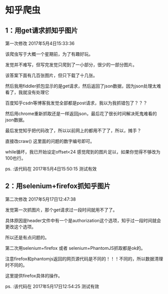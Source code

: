 # 知乎爬虫

## 1：用get请求抓知乎图片

第一次修改   2017年5月4日15:33:36

该爬虫写于大概一个星期前，为了有趣好玩。

发觉并不难写，但写完发觉只爬到了一小部分，很少的一部分图片。

该答案下面有几百张图片，但只下载了十几张。

然后我用fiddler抓包显示的是get请求，然后返回了json数据，因为json处理太难看了，我就没有处理它

百度知乎csdn等博客我发觉全部都是post请求，我以为我抓错包了？？？

然后用chrome重新抓取还是一样返回json，最后花了很长时间解决死鬼难看的json数据。

最后发觉知乎把代码改了，所以以前网上的都用不了了，所以，摊手？

直接改craw() 这里面的问题的数字编号即可。

while循坏，我已开始设定offset<24 感觉爬到的图片足以，如果你觉得不够改为100也行。

ps. :该代码在 2017年5月4日15:50:15 测试有效


## 2：用selenium+firefox抓知乎图片

第二次修改 2017年5月17日12:47:38

发觉第一次抓图片，那个get请求过一段时间就用不了了。

具体原因是header文件中有一个是authorization这个选项，知乎过一段时间就会更改这个选项。

所以还是有点问题的。

第二次用selenium+firefox 或者 selenium+PhantomJS抓取都是ok的。

注意firefox和phantomjs返回的网页源代码是不同的！！！不同的，所以数据清理时不同的。

这里提供firefox具体的操作。

ps. :该代码在 2017年5月17日12:54:25 测试有效







